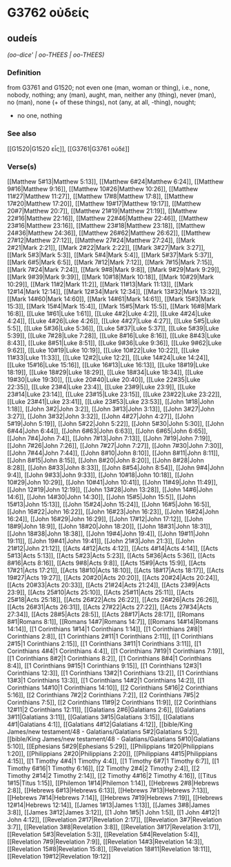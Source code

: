 # G3762 οὐδείς

## oudeís

_(oo-dice' | oo-THEES | oo-THEES)_

### Definition

from G3761 and G1520; not even one (man, woman or thing), i.e., none, nobody, nothing; any (man), aught, man, neither any (thing), never (man), no (man), none (+ of these things), not (any, at all, -thing), nought; 

- no one, nothing

### See also

[[G1520|G1520 εἷς]], [[G3761|G3761 οὐδέ]]

### Verse(s)

[[Matthew 5#13|Matthew 5:13]], [[Matthew 6#24|Matthew 6:24]], [[Matthew 9#16|Matthew 9:16]], [[Matthew 10#26|Matthew 10:26]], [[Matthew 11#27|Matthew 11:27]], [[Matthew 17#8|Matthew 17:8]], [[Matthew 17#20|Matthew 17:20]], [[Matthew 19#17|Matthew 19:17]], [[Matthew 20#7|Matthew 20:7]], [[Matthew 21#19|Matthew 21:19]], [[Matthew 22#16|Matthew 22:16]], [[Matthew 22#46|Matthew 22:46]], [[Matthew 23#16|Matthew 23:16]], [[Matthew 23#18|Matthew 23:18]], [[Matthew 24#36|Matthew 24:36]], [[Matthew 26#62|Matthew 26:62]], [[Matthew 27#12|Matthew 27:12]], [[Matthew 27#24|Matthew 27:24]], [[Mark 2#21|Mark 2:21]], [[Mark 2#22|Mark 2:22]], [[Mark 3#27|Mark 3:27]], [[Mark 5#3|Mark 5:3]], [[Mark 5#4|Mark 5:4]], [[Mark 5#37|Mark 5:37]], [[Mark 6#5|Mark 6:5]], [[Mark 7#12|Mark 7:12]], [[Mark 7#15|Mark 7:15]], [[Mark 7#24|Mark 7:24]], [[Mark 9#8|Mark 9:8]], [[Mark 9#29|Mark 9:29]], [[Mark 9#39|Mark 9:39]], [[Mark 10#18|Mark 10:18]], [[Mark 10#29|Mark 10:29]], [[Mark 11#2|Mark 11:2]], [[Mark 11#13|Mark 11:13]], [[Mark 12#14|Mark 12:14]], [[Mark 12#34|Mark 12:34]], [[Mark 13#32|Mark 13:32]], [[Mark 14#60|Mark 14:60]], [[Mark 14#61|Mark 14:61]], [[Mark 15#3|Mark 15:3]], [[Mark 15#4|Mark 15:4]], [[Mark 15#5|Mark 15:5]], [[Mark 16#8|Mark 16:8]], [[Luke 1#61|Luke 1:61]], [[Luke 4#2|Luke 4:2]], [[Luke 4#24|Luke 4:24]], [[Luke 4#26|Luke 4:26]], [[Luke 4#27|Luke 4:27]], [[Luke 5#5|Luke 5:5]], [[Luke 5#36|Luke 5:36]], [[Luke 5#37|Luke 5:37]], [[Luke 5#39|Luke 5:39]], [[Luke 7#28|Luke 7:28]], [[Luke 8#16|Luke 8:16]], [[Luke 8#43|Luke 8:43]], [[Luke 8#51|Luke 8:51]], [[Luke 9#36|Luke 9:36]], [[Luke 9#62|Luke 9:62]], [[Luke 10#19|Luke 10:19]], [[Luke 10#22|Luke 10:22]], [[Luke 11#33|Luke 11:33]], [[Luke 12#2|Luke 12:2]], [[Luke 14#24|Luke 14:24]], [[Luke 15#16|Luke 15:16]], [[Luke 16#13|Luke 16:13]], [[Luke 18#19|Luke 18:19]], [[Luke 18#29|Luke 18:29]], [[Luke 18#34|Luke 18:34]], [[Luke 19#30|Luke 19:30]], [[Luke 20#40|Luke 20:40]], [[Luke 22#35|Luke 22:35]], [[Luke 23#4|Luke 23:4]], [[Luke 23#9|Luke 23:9]], [[Luke 23#14|Luke 23:14]], [[Luke 23#15|Luke 23:15]], [[Luke 23#22|Luke 23:22]], [[Luke 23#41|Luke 23:41]], [[Luke 23#53|Luke 23:53]], [[John 1#18|John 1:18]], [[John 3#2|John 3:2]], [[John 3#13|John 3:13]], [[John 3#27|John 3:27]], [[John 3#32|John 3:32]], [[John 4#27|John 4:27]], [[John 5#19|John 5:19]], [[John 5#22|John 5:22]], [[John 5#30|John 5:30]], [[John 6#44|John 6:44]], [[John 6#63|John 6:63]], [[John 6#65|John 6:65]], [[John 7#4|John 7:4]], [[John 7#13|John 7:13]], [[John 7#19|John 7:19]], [[John 7#26|John 7:26]], [[John 7#27|John 7:27]], [[John 7#30|John 7:30]], [[John 7#44|John 7:44]], [[John 8#10|John 8:10]], [[John 8#11|John 8:11]], [[John 8#15|John 8:15]], [[John 8#20|John 8:20]], [[John 8#28|John 8:28]], [[John 8#33|John 8:33]], [[John 8#54|John 8:54]], [[John 9#4|John 9:4]], [[John 9#33|John 9:33]], [[John 10#18|John 10:18]], [[John 10#29|John 10:29]], [[John 10#41|John 10:41]], [[John 11#49|John 11:49]], [[John 12#19|John 12:19]], [[John 13#28|John 13:28]], [[John 14#6|John 14:6]], [[John 14#30|John 14:30]], [[John 15#5|John 15:5]], [[John 15#13|John 15:13]], [[John 15#24|John 15:24]], [[John 16#5|John 16:5]], [[John 16#22|John 16:22]], [[John 16#23|John 16:23]], [[John 16#24|John 16:24]], [[John 16#29|John 16:29]], [[John 17#12|John 17:12]], [[John 18#9|John 18:9]], [[John 18#20|John 18:20]], [[John 18#31|John 18:31]], [[John 18#38|John 18:38]], [[John 19#4|John 19:4]], [[John 19#11|John 19:11]], [[John 19#41|John 19:41]], [[John 21#3|John 21:3]], [[John 21#12|John 21:12]], [[Acts 4#12|Acts 4:12]], [[Acts 4#14|Acts 4:14]], [[Acts 5#13|Acts 5:13]], [[Acts 5#23|Acts 5:23]], [[Acts 5#36|Acts 5:36]], [[Acts 8#16|Acts 8:16]], [[Acts 9#8|Acts 9:8]], [[Acts 15#9|Acts 15:9]], [[Acts 17#21|Acts 17:21]], [[Acts 18#10|Acts 18:10]], [[Acts 18#17|Acts 18:17]], [[Acts 19#27|Acts 19:27]], [[Acts 20#20|Acts 20:20]], [[Acts 20#24|Acts 20:24]], [[Acts 20#33|Acts 20:33]], [[Acts 21#24|Acts 21:24]], [[Acts 23#9|Acts 23:9]], [[Acts 25#10|Acts 25:10]], [[Acts 25#11|Acts 25:11]], [[Acts 25#18|Acts 25:18]], [[Acts 26#22|Acts 26:22]], [[Acts 26#26|Acts 26:26]], [[Acts 26#31|Acts 26:31]], [[Acts 27#22|Acts 27:22]], [[Acts 27#34|Acts 27:34]], [[Acts 28#5|Acts 28:5]], [[Acts 28#17|Acts 28:17]], [[Romans 8#1|Romans 8:1]], [[Romans 14#7|Romans 14:7]], [[Romans 14#14|Romans 14:14]], [[1 Corinthians 1#14|1 Corinthians 1:14]], [[1 Corinthians 2#8|1 Corinthians 2:8]], [[1 Corinthians 2#11|1 Corinthians 2:11]], [[1 Corinthians 2#15|1 Corinthians 2:15]], [[1 Corinthians 3#11|1 Corinthians 3:11]], [[1 Corinthians 4#4|1 Corinthians 4:4]], [[1 Corinthians 7#19|1 Corinthians 7:19]], [[1 Corinthians 8#2|1 Corinthians 8:2]], [[1 Corinthians 8#4|1 Corinthians 8:4]], [[1 Corinthians 9#15|1 Corinthians 9:15]], [[1 Corinthians 12#3|1 Corinthians 12:3]], [[1 Corinthians 13#2|1 Corinthians 13:2]], [[1 Corinthians 13#3|1 Corinthians 13:3]], [[1 Corinthians 14#2|1 Corinthians 14:2]], [[1 Corinthians 14#10|1 Corinthians 14:10]], [[2 Corinthians 5#16|2 Corinthians 5:16]], [[2 Corinthians 7#2|2 Corinthians 7:2]], [[2 Corinthians 7#5|2 Corinthians 7:5]], [[2 Corinthians 11#9|2 Corinthians 11:9]], [[2 Corinthians 12#11|2 Corinthians 12:11]], [[Galatians 2#6|Galatians 2:6]], [[Galatians 3#11|Galatians 3:11]], [[Galatians 3#15|Galatians 3:15]], [[Galatians 4#1|Galatians 4:1]], [[Galatians 4#12|Galatians 4:12]], [[bible/King James/new testament/48 - Galatians/Galatians 5#2|Galatians 5:2]], [[bible/King James/new testament/48 - Galatians/Galatians 5#10|Galatians 5:10]], [[Ephesians 5#29|Ephesians 5:29]], [[Philippians 1#20|Philippians 1:20]], [[Philippians 2#20|Philippians 2:20]], [[Philippians 4#15|Philippians 4:15]], [[1 Timothy 4#4|1 Timothy 4:4]], [[1 Timothy 6#7|1 Timothy 6:7]], [[1 Timothy 6#16|1 Timothy 6:16]], [[2 Timothy 2#4|2 Timothy 2:4]], [[2 Timothy 2#14|2 Timothy 2:14]], [[2 Timothy 4#16|2 Timothy 4:16]], [[Titus 1#15|Titus 1:15]], [[Philemon 1#14|Philemon 1:14]], [[Hebrews 2#8|Hebrews 2:8]], [[Hebrews 6#13|Hebrews 6:13]], [[Hebrews 7#13|Hebrews 7:13]], [[Hebrews 7#14|Hebrews 7:14]], [[Hebrews 7#19|Hebrews 7:19]], [[Hebrews 12#14|Hebrews 12:14]], [[James 1#13|James 1:13]], [[James 3#8|James 3:8]], [[James 3#12|James 3:12]], [[1 John 1#5|1 John 1:5]], [[1 John 4#12|1 John 4:12]], [[Revelation 2#17|Revelation 2:17]], [[Revelation 3#7|Revelation 3:7]], [[Revelation 3#8|Revelation 3:8]], [[Revelation 3#17|Revelation 3:17]], [[Revelation 5#3|Revelation 5:3]], [[Revelation 5#4|Revelation 5:4]], [[Revelation 7#9|Revelation 7:9]], [[Revelation 14#3|Revelation 14:3]], [[Revelation 15#8|Revelation 15:8]], [[Revelation 18#11|Revelation 18:11]], [[Revelation 19#12|Revelation 19:12]]